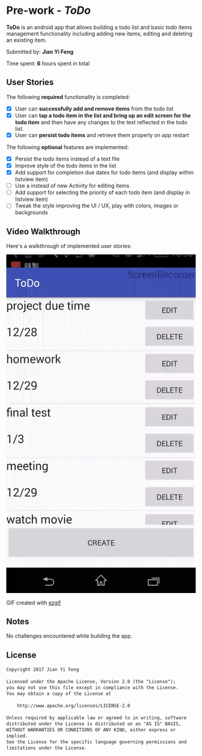 # Pre-work - *ToDo*

**ToDo** is an android app that allows building a todo list and basic todo items management functionality including adding new items, editing and deleting an existing item.

Submitted by: **Jian Yi Feng**

Time spent: **6** hours spent in total

## User Stories

The following **required** functionality is completed:

* [X] User can **successfully add and remove items** from the todo list
* [X] User can **tap a todo item in the list and bring up an edit screen for the todo item** and then have any changes to the text reflected in the todo list.
* [X] User can **persist todo items** and retrieve them properly on app restart

The following **optional** features are implemented:

* [X] Persist the todo items instead of a text file
* [X] Improve style of the todo items in the list 
* [X] Add support for completion due dates for todo items (and display within listview item)
* [ ] Use a instead of new Activity for editing items
* [ ] Add support for selecting the priority of each todo item (and display in listview item)
* [ ] Tweak the style improving the UI / UX, play with colors, images or backgrounds

## Video Walkthrough 

Here's a walkthrough of implemented user stories:

![Image](https://raw.githubusercontent.com/simon66eerrp/ToDo/master/test.gif)

GIF created with [ezgif](http://ezgif.com/video-to-gif)

## Notes

No challenges encountered while building the app.

## License

    Copyright 2017 Jian Yi Feng

    Licensed under the Apache License, Version 2.0 (the "License");
    you may not use this file except in compliance with the License.
    You may obtain a copy of the License at

        http://www.apache.org/licenses/LICENSE-2.0

    Unless required by applicable law or agreed to in writing, software
    distributed under the License is distributed on an "AS IS" BASIS,
    WITHOUT WARRANTIES OR CONDITIONS OF ANY KIND, either express or implied.
    See the License for the specific language governing permissions and
    limitations under the License.